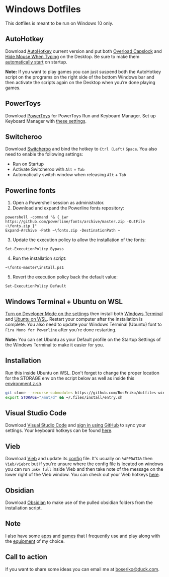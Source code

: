 # Windows Dotfiles
This dotfiles is meant to be run on Windows 10 only.

## AutoHotkey
Download [AutoHotkey](https://www.autohotkey.com/) current version and put both [Overload Capslock](ahk/overload-capslock.ahk) and [Hide Mouse When Typing](ahk/hide-mouse-when-typing.ahk) on the Desktop. Be sure to make them [automatically start](markdown/automatically-start.md) on startup.

**Note:** If you want to play games you can just suspend both the AutoHotkey script on the programs on the right side of the bottom Windows bar and then activate the scripts again on the Desktop when you’re done playing games.

## PowerToys
Download [PowerToys](https://apps.microsoft.com/store/detail/microsoft-powertoys/XP89DCGQ3K6VLD) for PowerToys Run and Keyboard Manager. Set up Keyboard Manager with [these settings](markdown/keyboard-manager.md).

## Switcheroo
Download [Switcheroo](https://github.com/kvakulo/Switcheroo) and bind the hotkey to `Ctrl (Left)` `Space`. You also need to enable the following settings:
- Run on Startup
- Activate Switcheroo with `Alt` + `Tab`
- Automatically switch window when releasing `Alt` + `Tab`

## Powerline fonts
1. Open a Powershell session as administrator.
2. Download and expand the Powerline fonts repository:
```
powershell -command "& { iwr https://github.com/powerline/fonts/archive/master.zip -OutFile ~\fonts.zip }"
Expand-Archive -Path ~\fonts.zip -DestinationPath ~
```
3. Update the execution policy to allow the installation of the fonts:
```
Set-ExecutionPolicy Bypass
```
4. Run the installation script:
```
~\fonts-master\install.ps1
```
5. Revert the execution policy back the default value:
```
Set-ExecutionPolicy Default
```

## Windows Terminal + Ubuntu on WSL
[Turn on Developer Mode on the settings](markdown/enable-developer-mode.md) then install both [Windows Terminal](https://apps.microsoft.com/store/detail/windows-terminal/9N0DX20HK701) and [Ubuntu on WSL](https://ubuntu.com/tutorials/install-ubuntu-on-wsl2-on-windows-10#1-overview). Restart your computer after the installation is complete. You also need to update your Windows Terminal (Ubuntu) font to `Fira Mono for Powerline` after you're done restarting.

**Note:** You can set Ubuntu as your Default profile on the Startup Settings of the Windows Terminal to make it easier for you.

## Installation
Run this inside Ubuntu on WSL. Don't forget to change the proper location for the STORAGE env on the script below as well as inside this [environment.z.sh](zsh/modules/environment.z.sh).
``` sh
git clone --recurse-submodules https://github.com/BosEriko/dotfiles-windows.git ~/.files
export STORAGE="/mnt/d" && ~/.files/install/entry.sh
```

## Visual Studio Code
Download [Visual Studio Code](https://code.visualstudio.com/) and [sign in using GitHub](https://code.visualstudio.com/docs/editor/settings-sync) to sync your settings. Your keyboard hotkeys can be found [here](https://boseriko-professional.notion.site/boseriko-professional/92045538d4be4360a6486d9d8d5178aa?v=ba96cfa3c35d4d7ca5c386d73c8c0a78).

## Vieb
Download [Vieb](https://vieb.dev/) and update its [config](vieb/rc) file. It's usually on `%APPDATA%` then `Vieb/viebrc` but if you're unsure where the config file is located on windows you can run `:mkv full` inside Vieb and then take note of the message on the lower right of the Vieb window. You can check out your Vieb hotkeys [here](https://boseriko-professional.notion.site/boseriko-professional/92045538d4be4360a6486d9d8d5178aa?v=ccad9bd920524df8b66880da8b68cc35).

## Obsidian
Download [Obsidian](https://obsidian.md/) to make use of the pulled obsidian folders from the installation script.

## Note
I also have some [apps](markdown/apps.md) and [games](markdown/games.md) that I frequently use and play along with the [equipment](markdown/equipment.md) of my choice.

## Call to action
If you want to share some ideas you can email me at boseriko@duck.com.
